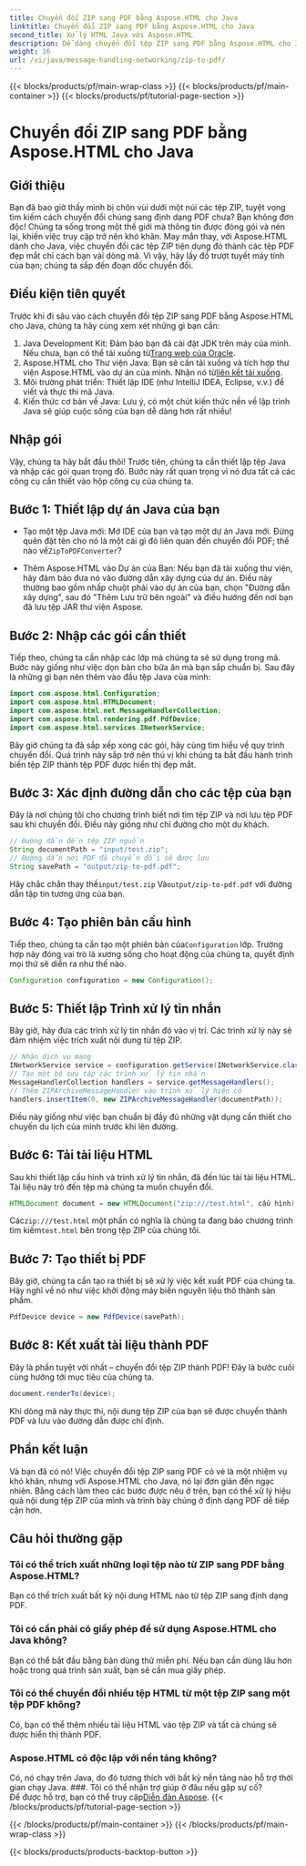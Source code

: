 ```yaml
---
title: Chuyển đổi ZIP sang PDF bằng Aspose.HTML cho Java
linktitle: Chuyển đổi ZIP sang PDF bằng Aspose.HTML cho Java
second_title: Xử lý HTML Java với Aspose.HTML
description: Dễ dàng chuyển đổi tệp ZIP sang PDF bằng Aspose.HTML cho Java với hướng dẫn từng bước này.
weight: 16
url: /vi/java/message-handling-networking/zip-to-pdf/
---
```


{{< blocks/products/pf/main-wrap-class >}}
{{< blocks/products/pf/main-container >}}
{{< blocks/products/pf/tutorial-page-section >}}

# Chuyển đổi ZIP sang PDF bằng Aspose.HTML cho Java

## Giới thiệu
Bạn đã bao giờ thấy mình bị chôn vùi dưới một núi các tệp ZIP, tuyệt vọng tìm kiếm cách chuyển đổi chúng sang định dạng PDF chưa? Bạn không đơn độc! Chúng ta sống trong một thế giới mà thông tin được đóng gói và nén lại, khiến việc truy cập trở nên khó khăn. May mắn thay, với Aspose.HTML dành cho Java, việc chuyển đổi các tệp ZIP tiện dụng đó thành các tệp PDF đẹp mắt chỉ cách bạn vài dòng mã. Vì vậy, hãy lấy đồ trượt tuyết máy tính của bạn; chúng ta sắp đến đoạn dốc chuyển đổi.
## Điều kiện tiên quyết
Trước khi đi sâu vào cách chuyển đổi tệp ZIP sang PDF bằng Aspose.HTML cho Java, chúng ta hãy cùng xem xét những gì bạn cần:
1.  Java Development Kit: Đảm bảo bạn đã cài đặt JDK trên máy của mình. Nếu chưa, bạn có thể tải xuống từ[Trang web của Oracle](https://www.oracle.com/java/technologies/javase-jdk11-downloads.html).
2.  Aspose.HTML cho Thư viện Java: Bạn sẽ cần tải xuống và tích hợp thư viện Aspose.HTML vào dự án của mình. Nhận nó từ[liên kết tải xuống](https://releases.aspose.com/html/java/).
3. Môi trường phát triển: Thiết lập IDE (như IntelliJ IDEA, Eclipse, v.v.) để viết và thực thi mã Java.
4. Kiến thức cơ bản về Java: Lưu ý, có một chút kiến thức nền về lập trình Java sẽ giúp cuộc sống của bạn dễ dàng hơn rất nhiều!
## Nhập gói
Vậy, chúng ta hãy bắt đầu thôi! Trước tiên, chúng ta cần thiết lập tệp Java và nhập các gói quan trọng đó. Bước này rất quan trọng vì nó đưa tất cả các công cụ cần thiết vào hộp công cụ của chúng ta. 
## Bước 1: Thiết lập dự án Java của bạn
- Tạo một tệp Java mới: Mở IDE của bạn và tạo một dự án Java mới. Đừng quên đặt tên cho nó là một cái gì đó liên quan đến chuyển đổi PDF; thế nào về`ZipToPDFConverter`?
  
- Thêm Aspose.HTML vào Dự án của Bạn: Nếu bạn đã tải xuống thư viện, hãy đảm bảo đưa nó vào đường dẫn xây dựng của dự án. Điều này thường bao gồm nhấp chuột phải vào dự án của bạn, chọn "Đường dẫn xây dựng", sau đó "Thêm Lưu trữ bên ngoài" và điều hướng đến nơi bạn đã lưu tệp JAR thư viện Aspose.
## Bước 2: Nhập các gói cần thiết
Tiếp theo, chúng ta cần nhập các lớp mà chúng ta sẽ sử dụng trong mã. Bước này giống như việc dọn bàn cho bữa ăn mà bạn sắp chuẩn bị. Sau đây là những gì bạn nên thêm vào đầu tệp Java của mình:
```java
import com.aspose.html.Configuration;
import com.aspose.html.HTMLDocument;
import com.aspose.html.net.MessageHandlerCollection;
import com.aspose.html.rendering.pdf.PdfDevice;
import com.aspose.html.services.INetworkService;
```
Bây giờ chúng ta đã sắp xếp xong các gói, hãy cùng tìm hiểu về quy trình chuyển đổi. Quá trình này sắp trở nên thú vị khi chúng ta bắt đầu hành trình biến tệp ZIP thành tệp PDF được hiển thị đẹp mắt. 
## Bước 3: Xác định đường dẫn cho các tệp của bạn
Đây là nơi chúng tôi cho chương trình biết nơi tìm tệp ZIP và nơi lưu tệp PDF sau khi chuyển đổi. Điều này giống như chỉ đường cho một du khách.
```java
// Đường dẫn đến tệp ZIP nguồn
String documentPath = "input/test.zip";
// Đường dẫn nơi PDF đã chuyển đổi sẽ được lưu
String savePath = "output/zip-to-pdf.pdf";
```
 Hãy chắc chắn thay thế`input/test.zip` Và`output/zip-to-pdf.pdf` với đường dẫn tập tin tương ứng của bạn.
## Bước 4: Tạo phiên bản cấu hình
 Tiếp theo, chúng ta cần tạo một phiên bản của`Configuration` lớp. Trường hợp này đóng vai trò là xương sống cho hoạt động của chúng ta, quyết định mọi thứ sẽ diễn ra như thế nào.
```java
Configuration configuration = new Configuration();
```
## Bước 5: Thiết lập Trình xử lý tin nhắn
Bây giờ, hãy đưa các trình xử lý tin nhắn đó vào vị trí. Các trình xử lý này sẽ đảm nhiệm việc trích xuất nội dung từ tệp ZIP. 
```java
// Nhận dịch vụ mạng
INetworkService service = configuration.getService(INetworkService.class);
// Tạo một bộ sưu tập các trình xử lý tin nhắn
MessageHandlerCollection handlers = service.getMessageHandlers();
// Thêm ZIPArchiveMessageHandler vào trình xử lý hiện có
handlers.insertItem(0, new ZIPArchiveMessageHandler(documentPath));
```
Điều này giống như việc bạn chuẩn bị đầy đủ những vật dụng cần thiết cho chuyến du lịch của mình trước khi lên đường.
## Bước 6: Tải tài liệu HTML
Sau khi thiết lập cấu hình và trình xử lý tin nhắn, đã đến lúc tải tài liệu HTML. Tài liệu này trỏ đến tệp mà chúng ta muốn chuyển đổi.
```java
HTMLDocument document = new HTMLDocument("zip:///test.html", cấu hình);
```
 Các`zip:///test.html` một phần có nghĩa là chúng ta đang bảo chương trình tìm kiếm`test.html` bên trong tệp ZIP của chúng tôi.
## Bước 7: Tạo thiết bị PDF
Bây giờ, chúng ta cần tạo ra thiết bị sẽ xử lý việc kết xuất PDF của chúng ta. Hãy nghĩ về nó như việc khởi động máy biến nguyên liệu thô thành sản phẩm.
```java
PdfDevice device = new PdfDevice(savePath);
```
## Bước 8: Kết xuất tài liệu thành PDF
Đây là phần tuyệt vời nhất – chuyển đổi tệp ZIP thành PDF! Đây là bước cuối cùng hướng tới mục tiêu của chúng ta.
```java
document.renderTo(device);
```
Khi dòng mã này thực thi, nội dung tệp ZIP của bạn sẽ được chuyển thành PDF và lưu vào đường dẫn được chỉ định.
## Phần kết luận
Và bạn đã có nó! Việc chuyển đổi tệp ZIP sang PDF có vẻ là một nhiệm vụ khó khăn, nhưng với Aspose.HTML cho Java, nó lại đơn giản đến ngạc nhiên. Bằng cách làm theo các bước được nêu ở trên, bạn có thể xử lý hiệu quả nội dung tệp ZIP của mình và trình bày chúng ở định dạng PDF dễ tiếp cận hơn.
## Câu hỏi thường gặp
### Tôi có thể trích xuất những loại tệp nào từ ZIP sang PDF bằng Aspose.HTML?  
Bạn có thể trích xuất bất kỳ nội dung HTML nào từ tệp ZIP sang định dạng PDF.
### Tôi có cần phải có giấy phép để sử dụng Aspose.HTML cho Java không?  
Bạn có thể bắt đầu bằng bản dùng thử miễn phí. Nếu bạn cần dùng lâu hơn hoặc trong quá trình sản xuất, bạn sẽ cần mua giấy phép.
### Tôi có thể chuyển đổi nhiều tệp HTML từ một tệp ZIP sang một tệp PDF không?  
Có, bạn có thể thêm nhiều tài liệu HTML vào tệp ZIP và tất cả chúng sẽ được hiển thị thành PDF.
### Aspose.HTML có độc lập với nền tảng không?  
Có, nó chạy trên Java, do đó tương thích với bất kỳ nền tảng nào hỗ trợ thời gian chạy Java.
###. Tôi có thể nhận trợ giúp ở đâu nếu gặp sự cố?  
 Để được hỗ trợ, bạn có thể truy cập[Diễn đàn Aspose](https://forum.aspose.com/c/html/29).
{{< /blocks/products/pf/tutorial-page-section >}}

{{< /blocks/products/pf/main-container >}}
{{< /blocks/products/pf/main-wrap-class >}}

{{< blocks/products/products-backtop-button >}}
